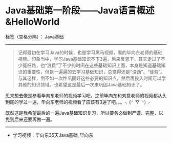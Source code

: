 ﻿# Java基础第一阶段——Java语言概述&HelloWorld

标签（空格分隔）： Java基础

---

>   记得最初在学习Java的时候，也是学习黑马视频，看的毕向东老师的基础视频。印象当中，学习Java基础知识不下3遍，后来反思下，其实走过了不少冤枉路，也“浪费”了不少的时间在这些基础知识上面，本身是知道基础知识的重要性，但是一遍遍的去学习基础知识，总觉得还是“没劲”、“徒劳”。与其这样，倒不如一次性巩固好这些必要的知识点，然后再投入时间可以学其他的知识领域。也希望这是最后一次来巩固Java基础知识了。


思来想去像是参看毕向东老师的视频学习吧，之前毕向东和刘意老师的视频都从头到尾的学过一遍，毕向东老师的视频看了应该有3遍了吧。。。╮(╯▽╰)╭


既然这是我希望最后的一遍Java基础知识复习，所以要务必做到严谨、完整，以免到后来还要再做一遍。



---

* 学习视频：毕向东35天Java基础_毕向东